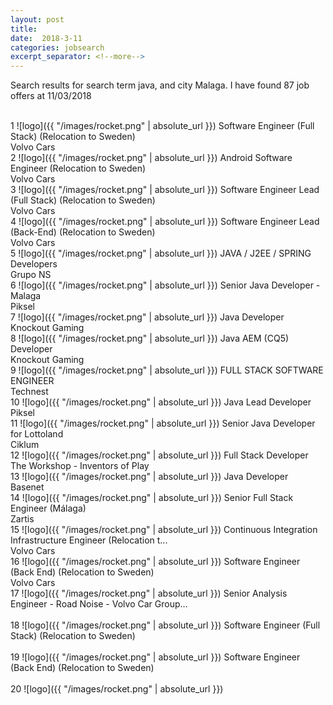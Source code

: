 ```yaml
---
layout: post
title:  
date:  2018-3-11 
categories: jobsearch 
excerpt_separator: <!--more-->
---
```

 Search results for search term java, and city Malaga. I have found  87 job offers at 11/03/2018
<!--more-->
<br>
1
![logo]({{ "/images/rocket.png" | absolute_url }})
Software Engineer (Full Stack) (Relocation to Sweden)
<br>
Volvo Cars
<br>
2
![logo]({{ "/images/rocket.png" | absolute_url }})
Android Software Engineer (Relocation to Sweden)
<br>
Volvo Cars
<br>
3
![logo]({{ "/images/rocket.png" | absolute_url }})
Software Engineer Lead (Full Stack) (Relocation to Sweden)
<br>
Volvo Cars
<br>
4
![logo]({{ "/images/rocket.png" | absolute_url }})
Software Engineer Lead (Back-End) (Relocation to Sweden)
<br>
Volvo Cars
<br>
5
![logo]({{ "/images/rocket.png" | absolute_url }})
JAVA / J2EE / SPRING Developers
<br>
Grupo NS
<br>
6
![logo]({{ "/images/rocket.png" | absolute_url }})
Senior Java Developer - Malaga
<br>
Piksel
<br>
7
![logo]({{ "/images/rocket.png" | absolute_url }})
Java Developer
<br>
Knockout Gaming
<br>
8
![logo]({{ "/images/rocket.png" | absolute_url }})
Java AEM (CQ5) Developer
<br>
Knockout Gaming
<br>
9
![logo]({{ "/images/rocket.png" | absolute_url }})
FULL STACK SOFTWARE ENGINEER
<br>
Technest
<br>
10
![logo]({{ "/images/rocket.png" | absolute_url }})
Java Lead Developer
<br>
Piksel
<br>
11
![logo]({{ "/images/rocket.png" | absolute_url }})
Senior Java Developer for Lottoland
<br>
Ciklum
<br>
12
![logo]({{ "/images/rocket.png" | absolute_url }})
Full Stack Developer
<br>
The Workshop - Inventors of Play
<br>
13
![logo]({{ "/images/rocket.png" | absolute_url }})
Java Developer
<br>
Basenet
<br>
14
![logo]({{ "/images/rocket.png" | absolute_url }})
Senior Full Stack Engineer (Málaga)
<br>
Zartis
<br>
15
![logo]({{ "/images/rocket.png" | absolute_url }})
Continuous Integration Infrastructure Engineer (Relocation t...
<br>
Volvo Cars
<br>
16
![logo]({{ "/images/rocket.png" | absolute_url }})
Software Engineer (Back End) (Relocation to Sweden)
<br>
Volvo Cars
<br>
17
![logo]({{ "/images/rocket.png" | absolute_url }})
Senior Analysis Engineer - Road Noise - Volvo Car Group...
<br>

<br>
18
![logo]({{ "/images/rocket.png" | absolute_url }})
Software Engineer (Full Stack) (Relocation to Sweden)
<br>

<br>
19
![logo]({{ "/images/rocket.png" | absolute_url }})
Software Engineer (Back End) (Relocation to Sweden)
<br>

<br>
20
![logo]({{ "/images/rocket.png" | absolute_url }})

<br>


